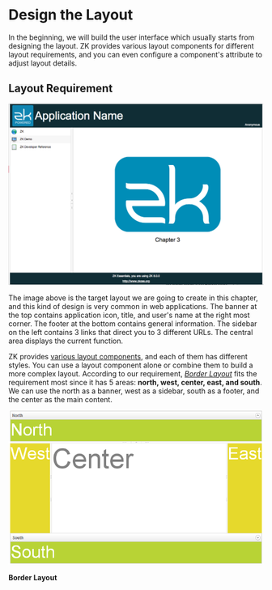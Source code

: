 # Design the Layout
In the beginning, we will build the user interface which usually starts
from designing the layout. ZK provides various layout components for different
layout requirements, and you can even configure a component's attribute
to adjust layout details.

## Layout Requirement

![](../images/ze-ch3-page-layout.png)

The image above is the target layout we are going to create in this chapter, and this kind of design is very common in web applications. The banner at the top contains application icon, title, and user's name at the right most corner. The footer at the bottom contains general information. The sidebar on the left contains 3 links that direct you to 3 different URLs. The central area displays the current function.

ZK provides [various layout components](https://www.zkoss.org/zkdemo/layout), and each of them has different styles. You can use a layout component alone or combine them to build a more complex layout. According to our requirement, [*Border Layout*](http://www.zkoss.org/zkdemo/layout/border_layout) fits the requirement most since it has 5 areas: **north, west, center, east, and south**. We can use the north as a banner, west as a sidebar, south as a footer, and the center as the main content.

![](../images/ze-ch3-borderlayout.png)

<div style="margin:auto">
<strong>Border Layout</strong>
</div>

